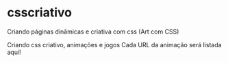 # csscriativo
Criando páginas dinâmicas e criativa com css (Art com CSS)

Criando css criativo, animações e jogos
Cada URL da animação será listada aqui!
